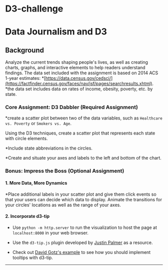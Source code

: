 # D3-challenge
# Data Journalism and D3

## Background

Analyze the current trends shaping people's lives, as well as creating charts, graphs, and interactive elements to help readers understand findings.
The data set included with the assignment is based on 2014 ACS 1-year estimates: 
*[https://data.census.gov/cedsci/](https://factfinder.census.gov/faces/nav/jsf/pages/searchresults.xhtml).
*the data set includes data on rates of income, obesity, poverty, etc. by state. 


### Core Assignment: D3 Dabbler (Required Assignment)

*create a scatter plot between two of the data variables, such as `Healthcare vs. Poverty` or `Smokers vs. Age`.

Using the D3 techniques, create a scatter plot that represents each state with circle elements. 

*Include state abbreviations in the circles.

*Create and situate your axes and labels to the left and bottom of the chart.


### Bonus: Impress the Boss (Optional Assignment)

#### 1. More Data, More Dynamics

*Place additional labels in your scatter plot and give them click events so that your users can decide which data to display. 
Animate the transitions for your circles' locations as well as the range of your axes. 

#### 2. Incorporate d3-tip

* Use `python -m http.server` to run the visualization to host the page at `localhost:8000` in your web browser.

* Use the `d3-tip.js` plugin developed by [Justin Palmer](https://github.com/Caged) as a resource.

* Check out [David Gotz's example](https://bl.ocks.org/davegotz/bd54b56723c154d25eedde6504d30ad7) to see how you should implement tooltips with d3-tip.

- - -
